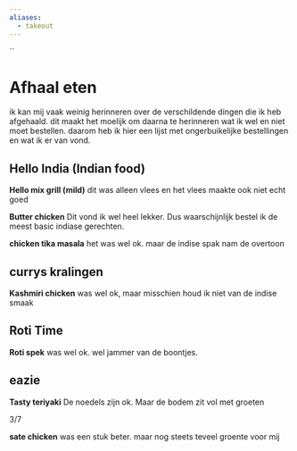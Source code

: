 ```yaml
---
aliases:
  - takeout
---
```

``
# Afhaal eten

ik kan mij vaak weinig herinneren over de verschildende dingen die ik heb afgehaald.
dit maakt het moelijk om daarna te herinneren wat ik wel en niet moet bestellen.
daarom heb ik hier een lijst met ongerbuikelijke bestellingen en wat ik er van vond.

## Hello India (Indian food)

**Hello mix grill (mild)**
dit was alleen vlees en het vlees maakte ook niet echt goed

**Butter chicken**
Dit vond ik wel heel lekker. Dus waarschijnlijk bestel ik de meest basic indiase gerechten.

**chicken tika masala**
het was wel ok. maar de indise spak nam de overtoon

## currys kralingen

**Kashmiri chicken**
was wel ok, maar misschien houd ik niet van de indise smaak

## Roti Time

**Roti spek**
was wel ok. wel jammer van de boontjes.

## eazie

**Tasty teriyaki**
De noedels zijn ok. Maar de bodem zit vol met groeten

3/7

**sate chicken**
was een stuk beter. maar nog steets teveel groente voor mij

